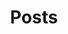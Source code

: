 ---
title: "Posts"
summary: "Articles sur l'Open Data au Maroc"
description: "Tous les articles sur l'Open Data au Maroc"
---